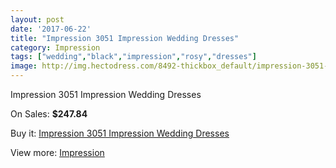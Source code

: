 ```yaml
---
layout: post
date: '2017-06-22'
title: "Impression 3051 Impression Wedding Dresses"
category: Impression
tags: ["wedding","black","impression","rosy","dresses"]
image: http://img.hectodress.com/8492-thickbox_default/impression-3051-impression-wedding-dresses.jpg
---
```

Impression 3051 Impression Wedding Dresses

On Sales: **$247.84**
<a href="https://www.hectodress.com/impression/4303-impression-3051-impression-wedding-dresses.html"><amp-img layout="responsive" width="600" height="600" src="//img.hectodress.com/8492-thickbox_default/impression-3051-impression-wedding-dresses.jpg" alt="Impression 3051 Impression Wedding Dresses 0" /></a>
<a href="https://www.hectodress.com/impression/4303-impression-3051-impression-wedding-dresses.html"><amp-img layout="responsive" width="600" height="600" src="//img.hectodress.com/8494-thickbox_default/impression-3051-impression-wedding-dresses.jpg" alt="Impression 3051 Impression Wedding Dresses 1" /></a>
<a href="https://www.hectodress.com/impression/4303-impression-3051-impression-wedding-dresses.html"><amp-img layout="responsive" width="600" height="600" src="//img.hectodress.com/8493-thickbox_default/impression-3051-impression-wedding-dresses.jpg" alt="Impression 3051 Impression Wedding Dresses 2" /></a>

Buy it: [Impression 3051 Impression Wedding Dresses](https://www.hectodress.com/impression/4303-impression-3051-impression-wedding-dresses.html "Impression 3051 Impression Wedding Dresses")

View more: [Impression](https://www.hectodress.com/48-impression "Impression")